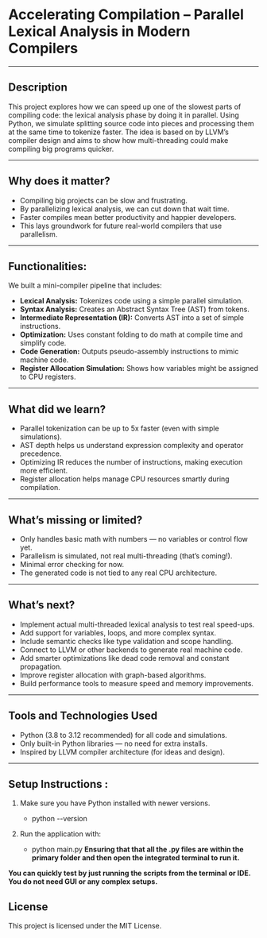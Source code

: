 # Accelerating Compilation – Parallel Lexical Analysis in Modern Compilers
---

## Description
This project explores how we can speed up one of the slowest parts of compiling code: the lexical analysis phase by doing it in parallel. Using Python, we simulate splitting source code into pieces and processing them at the same time to tokenize faster. The idea is based on by LLVM’s compiler design and aims to show how multi-threading could make compiling big programs quicker.

---

## Why does it matter?  
- Compiling big projects can be slow and frustrating.  
- By parallelizing lexical analysis, we can cut down that wait time.  
- Faster compiles mean better productivity and happier developers.  
- This lays groundwork for future real-world compilers that use parallelism.

---

## Functionalities:  

We built a mini-compiler pipeline that includes:

- **Lexical Analysis:** Tokenizes code using a simple parallel simulation.  
- **Syntax Analysis:** Creates an Abstract Syntax Tree (AST) from tokens.  
- **Intermediate Representation (IR):** Converts AST into a set of simple instructions.  
- **Optimization:** Uses constant folding to do math at compile time and simplify code.  
- **Code Generation:** Outputs pseudo-assembly instructions to mimic machine code.  
- **Register Allocation Simulation:** Shows how variables might be assigned to CPU registers.

---

## What did we learn?  

- Parallel tokenization can be up to 5x faster (even with simple simulations).  
- AST depth helps us understand expression complexity and operator precedence.  
- Optimizing IR reduces the number of instructions, making execution more efficient.  
- Register allocation helps manage CPU resources smartly during compilation.

---

## What’s missing or limited?  

- Only handles basic math with numbers — no variables or control flow yet.  
- Parallelism is simulated, not real multi-threading (that’s coming!).  
- Minimal error checking for now.  
- The generated code is not tied to any real CPU architecture.

---

## What’s next?  

- Implement actual multi-threaded lexical analysis to test real speed-ups.  
- Add support for variables, loops, and more complex syntax.  
- Include semantic checks like type validation and scope handling.  
- Connect to LLVM or other backends to generate real machine code.  
- Add smarter optimizations like dead code removal and constant propagation.  
- Improve register allocation with graph-based algorithms.  
- Build performance tools to measure speed and memory improvements.

---

## Tools and Technologies Used

- Python (3.8 to 3.12 recommended) for all code and simulations.  
- Only built-in Python libraries — no need for extra installs.  
- Inspired by LLVM compiler architecture (for ideas and design).

---

## Setup Instructions :  
1. Make sure you have Python installed with newer versions.
   - python --version

2. Run the application with:
   - python main.py  **Ensuring that that all the .py files are within the primary folder and then open the integrated terminal to run it.**

**You can quickly test by just running the scripts from the terminal or IDE. You do not need GUI or any complex setups.**

## License
This project is licensed under the MIT License. 
